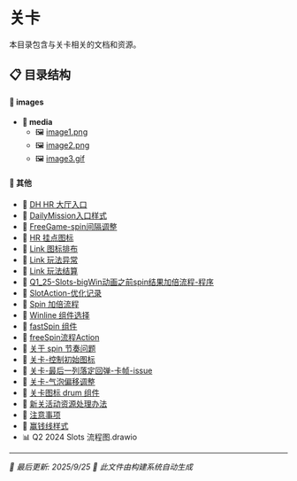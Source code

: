 # 关卡

本目录包含与关卡相关的文档和资源。

## 📋 目录结构


#### 📁 images

  - **📂 media**
    - 🖼️ [image1.png](http://localhost:5173/WTC-Docs%E5%85%B3%E5%8D%A1/images/media/image1.png)
    - 🖼️ [image2.png](http://localhost:5173/WTC-Docs%E5%85%B3%E5%8D%A1/images/media/image2.png)
    - 🖼️ [image3.gif](http://localhost:5173/WTC-Docs%E5%85%B3%E5%8D%A1/images/media/image3.gif)


#### 📝 其他

- 📝 [DH HR 大厅入口](DH%20HR%20%E5%A4%A7%E5%8E%85%E5%85%A5%E5%8F%A3)
- 📝 [DailyMission入口样式](DailyMission%E5%85%A5%E5%8F%A3%E6%A0%B7%E5%BC%8F)
- 📝 [FreeGame-spin间隔调整](FreeGame-spin%E9%97%B4%E9%9A%94%E8%B0%83%E6%95%B4)
- 📝 [HR 挂点图标](HR%20%E6%8C%82%E7%82%B9%E5%9B%BE%E6%A0%87)
- 📝 [Link 图标排布](Link%20%E5%9B%BE%E6%A0%87%E6%8E%92%E5%B8%83)
- 📝 [Link 玩法异常](Link%20%E7%8E%A9%E6%B3%95%E5%BC%82%E5%B8%B8)
- 📝 [Link 玩法结算](Link%20%E7%8E%A9%E6%B3%95%E7%BB%93%E7%AE%97)
- 📝 [Q1_25-Slots-bigWin动画之前spin结果加倍流程-程序](Q1_25-Slots-bigWin%E5%8A%A8%E7%94%BB%E4%B9%8B%E5%89%8Dspin%E7%BB%93%E6%9E%9C%E5%8A%A0%E5%80%8D%E6%B5%81%E7%A8%8B-%E7%A8%8B%E5%BA%8F)
- 📝 [SlotAction-优化记录](SlotAction-%E4%BC%98%E5%8C%96%E8%AE%B0%E5%BD%95)
- 📝 [Spin 加倍流程](Spin%20%E5%8A%A0%E5%80%8D%E6%B5%81%E7%A8%8B)
- 📝 [Winline 组件选择](Winline%20%E7%BB%84%E4%BB%B6%E9%80%89%E6%8B%A9)
- 📝 [fastSpin 组件](fastSpin%20%E7%BB%84%E4%BB%B6)
- 📝 [freeSpin流程Action](freeSpin%E6%B5%81%E7%A8%8BAction)
- 📝 [关于 spin 节奏问题](%E5%85%B3%E4%BA%8E%20spin%20%E8%8A%82%E5%A5%8F%E9%97%AE%E9%A2%98)
- 📝 [关卡-控制初始图标](%E5%85%B3%E5%8D%A1-%E6%8E%A7%E5%88%B6%E5%88%9D%E5%A7%8B%E5%9B%BE%E6%A0%87)
- 📝 [关卡-最后一列落定回弹-卡帧-issue](%E5%85%B3%E5%8D%A1-%E6%9C%80%E5%90%8E%E4%B8%80%E5%88%97%E8%90%BD%E5%AE%9A%E5%9B%9E%E5%BC%B9-%E5%8D%A1%E5%B8%A7-issue)
- 📝 [关卡-气泡偏移调整](%E5%85%B3%E5%8D%A1-%E6%B0%94%E6%B3%A1%E5%81%8F%E7%A7%BB%E8%B0%83%E6%95%B4)
- 📝 [关卡图标 drum 组件](%E5%85%B3%E5%8D%A1%E5%9B%BE%E6%A0%87%20drum%20%E7%BB%84%E4%BB%B6)
- 📝 [新关活动资源处理办法](%E6%96%B0%E5%85%B3%E6%B4%BB%E5%8A%A8%E8%B5%84%E6%BA%90%E5%A4%84%E7%90%86%E5%8A%9E%E6%B3%95)
- 📝 [注意事项](%E6%B3%A8%E6%84%8F%E4%BA%8B%E9%A1%B9)
- 📝 [赢钱线样式](%E8%B5%A2%E9%92%B1%E7%BA%BF%E6%A0%B7%E5%BC%8F)
- 📊 Q2 2024 Slots 流程图.drawio


---

*📅 最后更新: 2025/9/25*
*🤖 此文件由构建系统自动生成*
